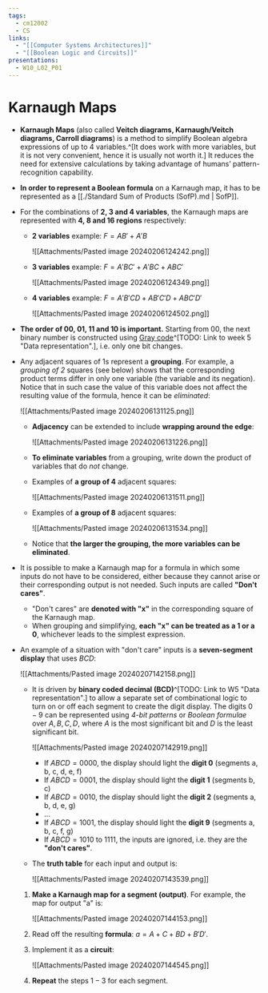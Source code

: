 ```yaml
---
tags:
  - cm12002
  - CS
links:
  - "[[Computer Systems Architectures]]"
  - "[[Boolean Logic and Circuits]]"
presentations:
  - W10_L02_P01
---
```

# Karnaugh Maps
- **Karnaugh Maps** (also called **Veitch diagrams, Karnaugh/Veitch diagrams, Carroll diagrams**) is a method to simplify Boolean algebra expressions of up to 4 variables.^[It does work with more variables, but it is not very convenient, hence it is usually not worth it.] It reduces the need for extensive calculations by taking advantage of humans’ pattern-recognition capability.

- **In order to represent a Boolean formula** on a Karnaugh map, it has to be represented as a [[./Standard Sum of Products (SofP).md | SofP]].

- For the combinations of **2, 3 and 4 variables**, the Karnaugh maps are represented with **4, 8 and 16 regions** respectively:
    - **2 variables** example: $F = AB' + A'B$

        ![[Attachments/Pasted image 20240206124242.png]]

    - **3 variables** example: $F = A'BC' + A'BC + ABC'$

        ![[Attachments/Pasted image 20240206124349.png]]

    - **4 variables** example: $F = A'B'CD + AB'C'D + ABC'D'$

        ![[Attachments/Pasted image 20240206124502.png]]

- **The order of 00, 01, 11 and 10 is important.** Starting from 00, the next binary number is constructed using [Gray code](https://en.wikipedia.org/wiki/Gray_code)^[TODO: Link to week 5 "Data representation".], i.e. only one bit changes.

- Any adjacent squares of 1s represent a **grouping**. For example, a *grouping of 2* squares (see below) shows that the corresponding product terms differ in only one variable (the variable and its negation). Notice that in such case the value of this variable does not affect the resulting value of the formula, hence it can be *eliminated*:

    ![[Attachments/Pasted image 20240206131125.png]]

    - **Adjacency** can be extended to include **wrapping around the edge**:

        ![[Attachments/Pasted image 20240206131226.png]]

    - **To eliminate variables** from a grouping, write down the product of variables that do *not* change.
    - Examples of **a group of 4** adjacent squares:

        ![[Attachments/Pasted image 20240206131511.png]]

    - Examples of **a group of 8** adjacent squares:

        ![[Attachments/Pasted image 20240206131534.png]]

    - Notice that **the larger the grouping, the more variables can be eliminated**.

- It is possible to make a Karnaugh map for a formula in which some inputs do not have to be considered, either because they cannot arise or their corresponding output is not needed. Such inputs are called **"Don't cares"**.
    - "Don't cares" are **denoted with "x"** in the corresponding square of the Karnaugh map.
    - When grouping and simplifying, **each "x" can be treated as a 1 or a 0**, whichever leads to the simplest expression.

- An example of a situation with "don't care" inputs is a **seven-segment display** that uses *BCD*:

    ![[Attachments/Pasted image 20240207142158.png]]
    - It is driven by **binary coded decimal (BCD)**^[TODO: Link to W5 "Data representation".] to allow a separate set of combinational logic to turn on or off each segment to create the digit display. The digits $0-9$ can be represented using *4-bit patterns* or *Boolean formulae* over $A, B, C, D$, where $A$ is the most significant bit and $D$ is the least significant bit.

        ![[Attachments/Pasted image 20240207142919.png]]
        - If $ABCD = 0000$, the display should light the **digit 0** (segments a, b, c, d, e, f) 
        - If $ABCD = 0001$, the display should light the **digit 1** (segments b, c) 
        - If $ABCD = 0010$, the display should light the **digit 2** (segments a, b, d, e, g) 
        - ...                                                        
        - If $ABCD = 1001$, the display should light the **digit 9** (segments a, b, c, f, g) 
        - If $ABCD = 1010$ to $1111$, the inputs are ignored, i.e. they are the **"don't cares"**.
    - The **truth table** for each input and output is:

        ![[Attachments/Pasted image 20240207143539.png]]

    1. **Make a Karnaugh map for a segment (output)**. For example, the map for output "a" is:

        ![[Attachments/Pasted image 20240207144153.png]]
    2. Read off the resulting **formula**: $a = A + C + BD + B'D'$.
    3. Implement it as a **circuit**:

        ![[Attachments/Pasted image 20240207144545.png]]
    4. **Repeat** the steps $1-3$ for each segment.
